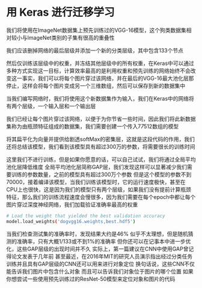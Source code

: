 # 用 Keras 进行迁移学习

我们将使用在ImageNet数据集上预先训练过的VGG-16模型，这个狗类数据集相对较小与ImageNet类别的子集有很高的重叠性

我们应该删掉网络的最后层级并添加一个新的分类层级，其中包含133个节点

然后仅训练该层级中的权重，并冻结其他层级中的所有权重，在Keras中可以通过多种方式实现这一目标，计算效率最高的是利用权重和预先训练的网络始终不会改变这一事实，我们可以将每个图片穿过该网络，并在最后的VGG-16最大池化层那停止，这样会将每个图片变成另一个三维数组，然后可以保存到新的数据集中

当我们编写网络时，我们将使用这个新数据集作为输入，我们在Keras中的网络将有两个层级，一个输入层和一个输出层

我们已经让每个图片穿过该网络，以便于为你节省一些时间，因此我们将此新数据集称为由瓶颈特征组成的数据集，我们需要创建一个传入7*7*512数组的模型

将其扁平化为向量并提供给剧透softMax的密集层，这就是这段代码的作用，我们还将总结该模型，我们看到该模型具有超过300万的参数，将需要很长的训练时间

这里我们不进行训练，但是如果你愿意的话，可以自己试试，我们将通过全局平均池化层降低维度
全局平均池化层简称GAP层，我们发现这样可以显著减少我们需要训练的参数数量，之前的模型具有超过300万个参数
但是这个模型的参数不到70000，接着编译该模型，当我们训练该模型时，它的运行速度极快，甚至在CPU上也很快，这是因为我们的模型只有两个层级，如果我们没有提前计算瓶颈特征，那么我们的训练流程速度会慢很多，因为我们需要在每个epoch中都让每个图片穿过深度神经网络，我们加载验证准确率最高的权重

```bash
# Load the weight that yielded the best validation accuracy
model.load_weights('dogvgg16.weights,best.hdf5')
```

当我们检查测试集的准确率时，发现结果大约是46%
似乎不太理想，但是随机猜测的准确率，只有大概1/133或不到1%的准确率
但你还可以在记事本中进一步优化，这些GAP层级的出现时间并不久
实际上，第一篇建议在CNN中使用GAP曾记得论文发表于几年前
甚至最近，在2016年MIT的研究人员演示指出经过分类任务训练并且具有GAP层级的CNN还可以用来进行对象定位
换句话说，这些CNN不仅能告诉我们图片中包含什么对象
而且可以告诉我们对象位于图片的哪个位置
如果你想尝试一些使用预先训练过的ResNet-50模型来定位对象和图片的代码
